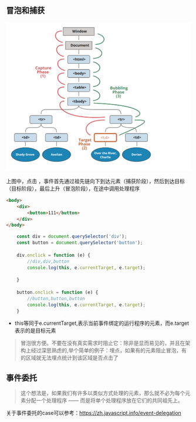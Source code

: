 ## 冒泡和捕获
![alt text](image-5.png)

上图中，点击 <td>，事件首先通过祖先链向下到达元素（捕获阶段），然后到达目标（目标阶段），最后上升（冒泡阶段），在途中调用处理程序

```html
<body>
	<div>
		<button>111</button>
	</div>
</body>
```

```javascript
	const div = document.querySelector('div');
	const button = document.querySelector('button');

	div.onclick = function (e) {
		//div,div,button
		console.log(this, e.currentTarget, e.target);

	}

	button.onclick = function (e) {
		//button,button,button
		console.log(this, e.currentTarget, e.target);
	}
```

- this等同于e.currentTarget,表示当前事件绑定的运行程序的元素，而e.target表示的是目标元素

> 冒泡很方便。不要在没有真实需求时阻止它：除非是显而易见的，并且在架构上经过深思熟虑的,举个简单的例子：埋点，如果有的元素阻止冒泡，有的区域就无法埋点统计到该区域是否点击了

## 事件委托
> 这个想法是，如果我们有许多以类似方式处理的元素，那么就不必为每个元素分配一个处理程序 —— 而是将单个处理程序放在它们的共同祖先上。

关于事件委托的case可以参考：https://zh.javascript.info/event-delegation
